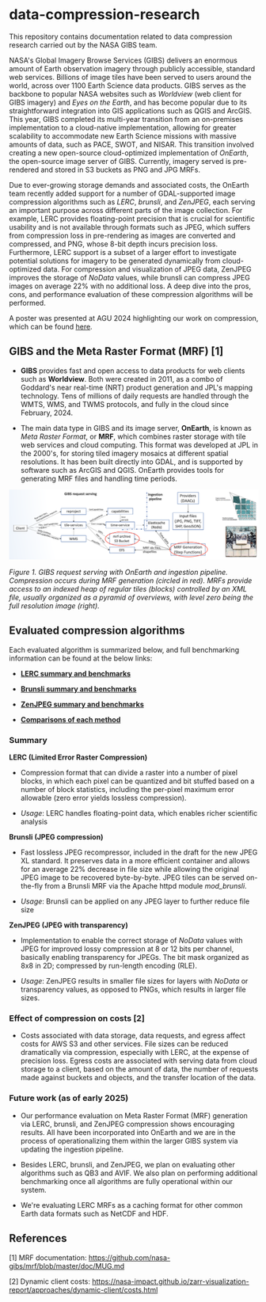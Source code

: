 # data-compression-research

This repository contains documentation related to data compression research carried out by the NASA GIBS team. 

NASA's Global Imagery Browse Services (GIBS) delivers an enormous amount
of Earth observation imagery through publicly accessible, standard web
services. Billions of image tiles have been served to users around the
world, across over 1100 Earth Science data products. GIBS serves as the
backbone to popular NASA websites such as *Worldview* (web client for
GIBS imagery) and *Eyes on the Earth*, and has become popular due to its
straightforward integration into GIS applications such as QGIS and
ArcGIS. This year, GIBS completed its multi-year transition from an
on-premises implementation to a cloud-native implementation, allowing
for greater scalability to accommodate new Earth Science missions with
massive amounts of data, such as PACE, SWOT, and NISAR. This transition
involved creating a new open-source cloud-optimized implementation of
*OnEarth*, the open-source image server of GIBS. Currently, imagery
served is pre-rendered and stored in S3 buckets as PNG and JPG MRFs.

Due to ever-growing storage demands and associated costs, the OnEarth
team recently added support for a number of GDAL-supported image
compression algorithms such as *LERC*, *brunsli*, and *ZenJPEG*, each
serving an important purpose across different parts of the image
collection. For example, LERC provides floating-point precision that is
crucial for scientific usability and is not available through formats
such as JPEG, which suffers from compression loss in pre-rendering as
images are converted and compressed, and PNG, whose 8-bit depth incurs
precision loss. Furthermore, LERC support is a subset of a larger effort
to investigate potential solutions for imagery to be generated
dynamically from cloud-optimized data. For compression and visualization
of JPEG data, ZenJPEG improves the storage of *NoData* values, while
brunsli can compress JPEG images on average 22% with no additional loss.
A deep dive into the pros, cons, and performance evaluation of these
compression algorithms will be performed.

A poster was presented at AGU 2024 highlighting our work on compression,
which can be found
[here](./docs/figures/agu-2024-v0.0.3.pdf). 

## **GIBS and the Meta Raster Format (MRF) \[1\]**

-   **GIBS** provides fast and open access to data products for web
    clients such as **Worldview**. Both were created in 2011, as a combo
    of Goddard's near real-time (NRT) product generation and JPL's
    mapping technology. Tens of millions of daily requests are handled
    through the WMTS, WMS, and TWMS protocols, and fully in the cloud
    since February, 2024.

-   The main data type in GIBS and its image server, **OnEarth**, is
    known as *Meta Raster Format*, or **MRF**, which combines raster
    storage with tile web services and cloud computing. This format was
    developed at JPL in the 2000's, for storing tiled imagery mosaics at
    different spatial resolutions. It has been built directly into GDAL,
    and is supported by software such as ArcGIS and QGIS. OnEarth
    provides tools for generating MRF files and handling time periods.

![](./docs/figures/intro/media/image1.png)

*_Figure 1_. GIBS request serving with OnEarth and ingestion
pipeline. Compression occurs during MRF generation (circled in red).
MRFs provide access to an indexed heap of regular tiles (blocks)
controlled by an XML file, usually organized as a pyramid of overviews,
with level zero being the full resolution image (right).*

## **Evaluated compression algorithms**

Each evaluated algorithm is summarized below, and full benchmarking
information can be found at the below links:

-   [**LERC summary and
    benchmarks**](./docs/LERC.md)

-   [**Brunsli summary and
    benchmarks**](./docs/Brunsli.md)

-   [**ZenJPEG summary and
    benchmarks**](./docs/ZenJPEG.md)

-   [**Comparisons of each
    method**](./docs/Comparisons+of+each+method.md)

### Summary

**LERC (Limited Error Raster Compression)**

-   Compression format that can divide a raster into a number of pixel
    blocks, in which each pixel can be quantized and bit stuffed based
    on a number of block statistics, including the per-pixel maximum
    error allowable (zero error yields lossless compression).

-   _Usage_: LERC handles floating-point data, which enables
    richer scientific analysis

**Brunsli (JPEG compression)**

-   Fast lossless JPEG recompressor, included in the draft for the new
    JPEG XL standard. It preserves data in a more efficient container
    and allows for an average 22% decrease in file size while allowing
    the original JPEG image to be recovered byte-by-byte. JPEG tiles can
    be served on-the-fly from a Brunsli MRF via the Apache httpd module
    *mod_brunsli*.

-   _Usage_: Brunsli can be applied on any JPEG layer to
    further reduce file size

**ZenJPEG (JPEG with transparency)**

-   Implementation to enable the correct storage of *NoData* values with
    JPEG for improved lossy compression at 8 or 12 bits per channel,
    basically enabling transparency for JPEGs. The bit mask organized as
    8x8 in 2D; compressed by run-length encoding (RLE).

-   _Usage_: ZenJPEG results in smaller file sizes for
    layers with *NoData* or transparency values, as opposed to PNGs,
    which results in larger file sizes.

### **Effect of compression on costs \[2\]**

-   Costs associated with data storage, data requests, and
    egress affect costs for AWS S3 and other services. File
    sizes can be reduced dramatically via compression, especially with
    LERC, at the expense of precision loss. Egress costs are associated
    with serving data from cloud storage to a client, based on the
    amount of data, the number of requests made against buckets and
    objects, and the transfer location of the data.

### **Future work (as of early 2025)**

-   Our performance evaluation on Meta Raster Format (MRF) generation
    via LERC, brunsli, and ZenJPEG compression shows encouraging
    results. All have been incorporated into OnEarth and we are in the
    process of operationalizing them within the larger GIBS system via
    updating the ingestion pipeline.

-   Besides LERC, brunsli, and ZenJPEG, we plan on evaluating other
    algorithms such as QB3 and AVIF. We also plan on performing
    additional benchmarking once all algorithms are fully operational
    within our system.

-   We're evaluating LERC MRFs as a caching format for other common
    Earth data formats such as NetCDF and HDF.

## **References**

\[1\] MRF documentation:
<https://github.com/nasa-gibs/mrf/blob/master/doc/MUG.md>

\[2\] Dynamic client costs:
<https://nasa-impact.github.io/zarr-visualization-report/approaches/dynamic-client/costs.html>
